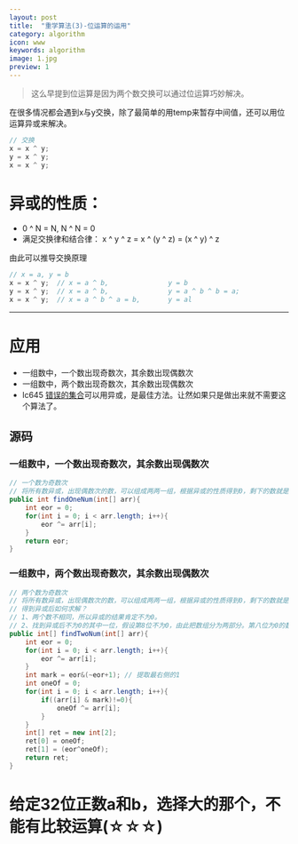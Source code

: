 ```yaml
---
layout: post
title:  "重学算法(3)-位运算的运用"
category: algorithm
icon: www
keywords: algorithm
image: 1.jpg
preview: 1
---
```


> 这么早提到位运算是因为两个数交换可以通过位运算巧妙解决。

在很多情况都会遇到x与y交换，除了最简单的用temp来暂存中间值，还可以用位运算异或来解决。

``` java
// 交换
x = x ^ y; 
y = x ^ y;
x = x ^ y;
```

# 异或的性质：

 - 0 ^ N = N, N ^ N = 0
 - 满足交换律和结合律： x ^ y ^ z = x ^ (y ^ z) = (x ^ y) ^ z

由此可以推导交换原理
``` java
// x = a, y = b
x = x ^ y;  // x = a ^ b, 				y = b
y = x ^ y;  // x = a ^ b, 				y = a ^ b ^ b = a;
x = x ^ y;  // x = a ^ b ^ a = b,  		y = al
```
---
# 应用

 - 一组数中，一个数出现奇数次，其余数出现偶数次
 - 一组数中，两个数出现奇数次，其余数出现偶数次
 - lc645 [错误的集合](https://leetcode-cn.com/problems/set-mismatch/)可以用异或，是最佳方法。让然如果只是做出来就不需要这个算法了。

## 源码
### 一组数中，一个数出现奇数次，其余数出现偶数次
``` java
// 一个数为奇数次
// 将所有数异或，出现偶数次的数，可以组成两两一组，根据异或的性质得到0，剩下的数就是结果
public int findOneNum(int[] arr){
	int eor = 0;
	for(int i = 0; i < arr.length; i++){
		eor ^= arr[i];
	}
	return eor;
}
```
### 一组数中，两个数出现奇数次，其余数出现偶数次
``` java
// 两个数为奇数次
// 将所有数异或，出现偶数次的数，可以组成两两一组，根据异或的性质得到0，剩下的数就是要找的两个数的异或
// 得到异或后如何求解？
// 1、两个数不相同，所以异或的结果肯定不为0。
// 2、找到异或后不为0的其中一位，假设第8位不为0，由此把数组分为两部分。第八位为0的数异或，则得到两个数其中之一，由此又得到另一个数
public int[] findTwoNum(int[] arr){
	int eor = 0;
	for(int i = 0; i < arr.length; i++){
		eor ^= arr[i];
	}
	int mark = eor&(~eor+1); // 提取最右侧的1
	int oneOf = 0;
	for(int i = 0; i < arr.length; i++){
		if((arr[i] & mark)!=0){
			oneOf ^= arr[i];
		}
	}
	int[] ret = new int[2];
	ret[0] = oneOf;
	ret[1] = (eor^oneOf);
	return ret;
}
```
# 给定32位正数a和b，选择大的那个，不能有比较运算(☆☆☆)

